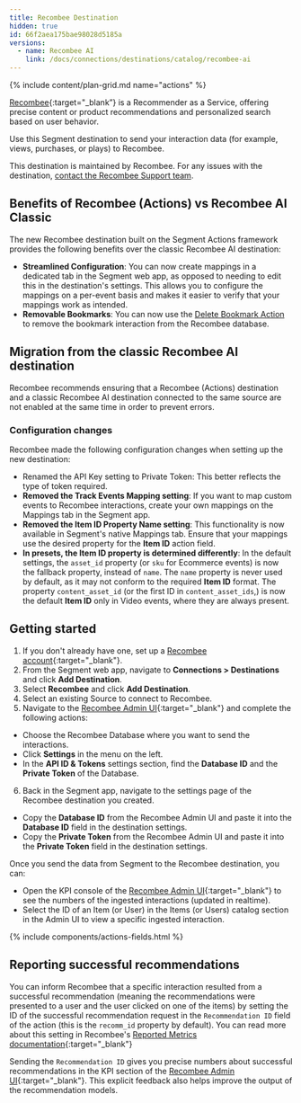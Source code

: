 ```yaml
---
title: Recombee Destination
hidden: true
id: 66f2aea175bae98028d5185a
versions:
  - name: Recombee AI
    link: /docs/connections/destinations/catalog/recombee-ai     
---
```


{% include content/plan-grid.md name="actions" %}

[Recombee](https://recombee.com/?utm_source=segmentio&utm_medium=docs&utm_campaign=partners){:target="_blank”} is a Recommender as a Service, offering precise content or product recommendations and personalized search based on user behavior.

Use this Segment destination to send your interaction data (for example, views, purchases, or plays) to Recombee.

This destination is maintained by Recombee. For any issues with the destination, [contact the Recombee Support team](mailto:support@recombee.com).

## Benefits of Recombee (Actions) vs Recombee AI Classic

The new Recombee destination built on the Segment Actions framework provides the following benefits over the classic Recombee AI destination:

- **Streamlined Configuration**: You can now create mappings in a dedicated tab in the Segment web app, as opposed to needing to edit this in the destination's settings. This allows you to configure the mappings on a per-event basis and makes it easier to verify that your mappings work as intended.
- **Removable Bookmarks**: You can now use the [Delete Bookmark Action](#delete-bookmark) to remove the bookmark interaction from the Recombee database.

## Migration from the classic Recombee AI destination

Recombee recommends ensuring that a Recombee (Actions) destination and a classic Recombee AI destination connected to the same source are not enabled at the same time in order to prevent errors.

### Configuration changes

Recombee made the following configuration changes when setting up the new destination:

- Renamed the API Key setting to Private Token: This better reflects the type of token required.
- **Removed the Track Events Mapping setting**: If you want to map custom events to Recombee interactions, create your own mappings on the Mappings tab in the Segment app.
- **Removed the Item ID Property Name setting**: This functionality is now available in Segment's native Mappings tab. Ensure that your mappings use the desired property for the **Item ID** action field.
- **In presets, the **Item ID** property is determined differently**: In the default settings, the `asset_id` property (or `sku` for Ecommerce events) is now the fallback property, instead of `name`. The `name` property is never used by default, as it may not conform to the required **Item ID** format. The property `content_asset_id` (or the first ID in `content_asset_ids`,) is now the default **Item ID** only in Video events, where they are always present. 

## Getting started

1. If you don't already have one, set up a [Recombee account](https://recombee.com/?utm_source=segmentio&utm_medium=docs&utm_campaign=partners){:target="_blank"}.
2. From the Segment web app, navigate to **Connections > Destinations** and click **Add Destination**.
3. Select **Recombee** and click **Add Destination**.
4. Select an existing Source to connect to Recombee.
5. Navigate to the [Recombee Admin UI](https://admin.recombee.com){:target="_blank"} and complete the following actions:
  - Choose the Recombee Database where you want to send the interactions.
  - Click **Settings** in the menu on the left.
  - In the **API ID & Tokens** settings section, find the **Database ID** and the **Private Token** of the Database.
6. Back in the Segment app, navigate to the settings page of the Recombee destination you created.
  - Copy the **Database ID** from the Recombee Admin UI and paste it into the **Database ID** field in the destination settings.
  - Copy the **Private Token** from the Recombee Admin UI and paste it into the **Private Token** field in the destination settings.

Once you send the data from Segment to the Recombee destination, you can:
  - Open the KPI console of the [Recombee Admin UI](https://admin.recombee.com){:target="_blank"} to see the numbers of the ingested interactions (updated in realtime).
  - Select the ID of an Item (or User) in the Items (or Users) catalog section in the Admin UI to view a specific ingested interaction.

{% include components/actions-fields.html %}

## Reporting successful recommendations

You can inform Recombee that a specific interaction resulted from a successful recommendation (meaning the recommendations were presented to a user and the user clicked on one of the items) by setting the ID of the successful recommendation request in the `Recommendation ID` field of the action (this is the `recomm_id` property by default). You can read more about this setting in Recombee's [Reported Metrics documentation](https://docs.recombee.com/admin_ui.html#reported-metrics){:target="_blank"}

Sending the `Recommendation ID` gives you precise numbers about successful recommendations in the KPI section of the [Recombee Admin UI](https://admin.recombee.com){:target="_blank"}. This explicit feedback also helps improve the output of the recommendation models.